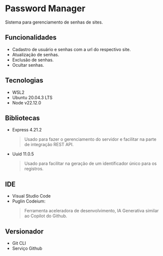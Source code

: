 # Password Manager
Sistema para gerenciamento de senhas de sites.

## Funcionalidades
* Cadastro de usuário e senhas com a url do respectivo site.
* Atualização de senhas.
* Exclusão de senhas.
* Ocultar senhas.

## Tecnologias
* WSL2
* Ubuntu 20.04.3 LTS
* Node v22.12.0


## Bibliotecas
* Express 4.21.2
    > Usado para fazer o gerenciamento do servidor e facilitar na parte de integração REST API.
* Uuid 11.0.5
    > Usado para facilitar na geração de um identificador único para os registros.

## IDE
* Visual Studio Code
* Puglin Codeium: 
    > Ferramenta aceleradora de desenvolvimento, IA Generativa similar ao Copilot do Github.

## Versionador
* Git CLI
* Serviço Github